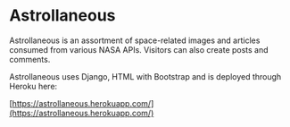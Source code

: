 # Astrollaneous
Astrollaneous is an assortment of space-related images and articles consumed from various NASA APIs. Visitors can also create posts and comments.

Astrollaneous uses Django, HTML with Bootstrap and is deployed through Heroku here:

[https://astrollaneous.herokuapp.com/](https://astrollaneous.herokuapp.com/)
